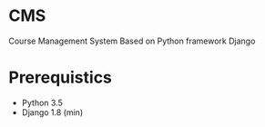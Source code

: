 # CMS
Course Management System
Based on Python framework Django 
# Prerequistics
- Python 3.5
- Django 1.8 (min)
